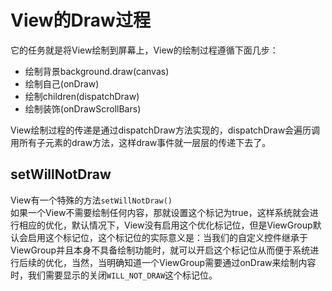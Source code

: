 # View的Draw过程     

它的任务就是将View绘制到屏幕上，View的绘制过程遵循下面几步：    

* 绘制背景background.draw(canvas)    
* 绘制自己(onDraw)    
* 绘制children(dispatchDraw)     
* 绘制装饰(onDrawScrollBars)      

View绘制过程的传递是通过dispatchDraw方法实现的，dispatchDraw会遍历调用所有子元素的draw方法，这样draw事件就一层层的传递下去了。     

## setWillNotDraw     

View有一个特殊的方法`setWillNotDraw()`     
如果一个View不需要绘制任何内容，那就设置这个标记为true，这样系统就会进行相应的优化，默认情况下，View没有启用这个优化标记位，但是ViewGroup默认会启用这个标记位，这个标记位的实际意义是：当我们的自定义控件继承于ViewGroup并且本身不具备绘制功能时，就可以开启这个标记位从而便于系统进行后续的优化，当然，当明确知道一个ViewGroup需要通过onDraw来绘制内容时，我们需要显示的关闭`WILL_NOT_DRAW`这个标记位。      

